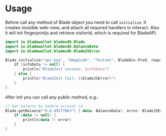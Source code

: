# Usage

Before call any method of Blade object you need to call `initialize`. It creates invisible web-view, and attach all required handlers to interact. 
Also it will init fingerprintjs and retrieve visitorId, which is required for BladeAPI.    

```kotlin
import io.bladewallet.bladesdk.Blade
import io.bladewallet.bladesdk.BalanceData
import io.bladewallet.bladesdk.BladeJSError

Blade.initialize("api-key", "dAppCode", "Testnet", BladeEnv.Prod, requireContext()) { infoData, bladeJSError ->
    if (infoData != null) {
        println("BladeInit success: $infoData")
    } else {
        println("BladeInit fail: ${bladeJSError}")
    }
}
```

After init you can call any public method, e.g.:

```kotlin
// Get balance by hedera account id
Blade.getBalance("0.0.49177063") { data: BalanceData?, error: BladeJSError? ->
    if (data != null) {
        println(data ?: error)
    }
}
```
